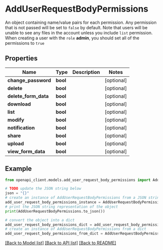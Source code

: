 # AddUserRequestBodyPermissions

An object containing name/value pairs for each permission. Any permission that is not passed will be set to `false` by default. Note that users will be unable to see any files in the account unless you include `list` permission. When creating a user with the `role` **admin**, you should set all of the permissions to `true`

## Properties

Name | Type | Description | Notes
------------ | ------------- | ------------- | -------------
**change_password** | **bool** |  | [optional] 
**delete** | **bool** |  | [optional] 
**delete_form_data** | **bool** |  | [optional] 
**download** | **bool** |  | [optional] 
**list** | **bool** |  | [optional] 
**modify** | **bool** |  | [optional] 
**notification** | **bool** |  | [optional] 
**share** | **bool** |  | [optional] 
**upload** | **bool** |  | [optional] 
**view_form_data** | **bool** |  | [optional] 

## Example

```python
from openapi_client.models.add_user_request_body_permissions import AddUserRequestBodyPermissions

# TODO update the JSON string below
json = "{}"
# create an instance of AddUserRequestBodyPermissions from a JSON string
add_user_request_body_permissions_instance = AddUserRequestBodyPermissions.from_json(json)
# print the JSON string representation of the object
print(AddUserRequestBodyPermissions.to_json())

# convert the object into a dict
add_user_request_body_permissions_dict = add_user_request_body_permissions_instance.to_dict()
# create an instance of AddUserRequestBodyPermissions from a dict
add_user_request_body_permissions_from_dict = AddUserRequestBodyPermissions.from_dict(add_user_request_body_permissions_dict)
```
[[Back to Model list]](../README.md#documentation-for-models) [[Back to API list]](../README.md#documentation-for-api-endpoints) [[Back to README]](../README.md)


